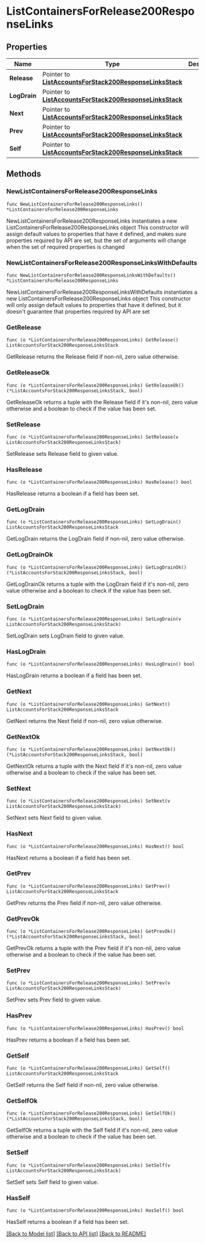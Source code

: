 # ListContainersForRelease200ResponseLinks

## Properties

Name | Type | Description | Notes
------------ | ------------- | ------------- | -------------
**Release** | Pointer to [**ListAccountsForStack200ResponseLinksStack**](ListAccountsForStack200ResponseLinksStack.md) |  | [optional] 
**LogDrain** | Pointer to [**ListAccountsForStack200ResponseLinksStack**](ListAccountsForStack200ResponseLinksStack.md) |  | [optional] 
**Next** | Pointer to [**ListAccountsForStack200ResponseLinksStack**](ListAccountsForStack200ResponseLinksStack.md) |  | [optional] 
**Prev** | Pointer to [**ListAccountsForStack200ResponseLinksStack**](ListAccountsForStack200ResponseLinksStack.md) |  | [optional] 
**Self** | Pointer to [**ListAccountsForStack200ResponseLinksStack**](ListAccountsForStack200ResponseLinksStack.md) |  | [optional] 

## Methods

### NewListContainersForRelease200ResponseLinks

`func NewListContainersForRelease200ResponseLinks() *ListContainersForRelease200ResponseLinks`

NewListContainersForRelease200ResponseLinks instantiates a new ListContainersForRelease200ResponseLinks object
This constructor will assign default values to properties that have it defined,
and makes sure properties required by API are set, but the set of arguments
will change when the set of required properties is changed

### NewListContainersForRelease200ResponseLinksWithDefaults

`func NewListContainersForRelease200ResponseLinksWithDefaults() *ListContainersForRelease200ResponseLinks`

NewListContainersForRelease200ResponseLinksWithDefaults instantiates a new ListContainersForRelease200ResponseLinks object
This constructor will only assign default values to properties that have it defined,
but it doesn't guarantee that properties required by API are set

### GetRelease

`func (o *ListContainersForRelease200ResponseLinks) GetRelease() ListAccountsForStack200ResponseLinksStack`

GetRelease returns the Release field if non-nil, zero value otherwise.

### GetReleaseOk

`func (o *ListContainersForRelease200ResponseLinks) GetReleaseOk() (*ListAccountsForStack200ResponseLinksStack, bool)`

GetReleaseOk returns a tuple with the Release field if it's non-nil, zero value otherwise
and a boolean to check if the value has been set.

### SetRelease

`func (o *ListContainersForRelease200ResponseLinks) SetRelease(v ListAccountsForStack200ResponseLinksStack)`

SetRelease sets Release field to given value.

### HasRelease

`func (o *ListContainersForRelease200ResponseLinks) HasRelease() bool`

HasRelease returns a boolean if a field has been set.

### GetLogDrain

`func (o *ListContainersForRelease200ResponseLinks) GetLogDrain() ListAccountsForStack200ResponseLinksStack`

GetLogDrain returns the LogDrain field if non-nil, zero value otherwise.

### GetLogDrainOk

`func (o *ListContainersForRelease200ResponseLinks) GetLogDrainOk() (*ListAccountsForStack200ResponseLinksStack, bool)`

GetLogDrainOk returns a tuple with the LogDrain field if it's non-nil, zero value otherwise
and a boolean to check if the value has been set.

### SetLogDrain

`func (o *ListContainersForRelease200ResponseLinks) SetLogDrain(v ListAccountsForStack200ResponseLinksStack)`

SetLogDrain sets LogDrain field to given value.

### HasLogDrain

`func (o *ListContainersForRelease200ResponseLinks) HasLogDrain() bool`

HasLogDrain returns a boolean if a field has been set.

### GetNext

`func (o *ListContainersForRelease200ResponseLinks) GetNext() ListAccountsForStack200ResponseLinksStack`

GetNext returns the Next field if non-nil, zero value otherwise.

### GetNextOk

`func (o *ListContainersForRelease200ResponseLinks) GetNextOk() (*ListAccountsForStack200ResponseLinksStack, bool)`

GetNextOk returns a tuple with the Next field if it's non-nil, zero value otherwise
and a boolean to check if the value has been set.

### SetNext

`func (o *ListContainersForRelease200ResponseLinks) SetNext(v ListAccountsForStack200ResponseLinksStack)`

SetNext sets Next field to given value.

### HasNext

`func (o *ListContainersForRelease200ResponseLinks) HasNext() bool`

HasNext returns a boolean if a field has been set.

### GetPrev

`func (o *ListContainersForRelease200ResponseLinks) GetPrev() ListAccountsForStack200ResponseLinksStack`

GetPrev returns the Prev field if non-nil, zero value otherwise.

### GetPrevOk

`func (o *ListContainersForRelease200ResponseLinks) GetPrevOk() (*ListAccountsForStack200ResponseLinksStack, bool)`

GetPrevOk returns a tuple with the Prev field if it's non-nil, zero value otherwise
and a boolean to check if the value has been set.

### SetPrev

`func (o *ListContainersForRelease200ResponseLinks) SetPrev(v ListAccountsForStack200ResponseLinksStack)`

SetPrev sets Prev field to given value.

### HasPrev

`func (o *ListContainersForRelease200ResponseLinks) HasPrev() bool`

HasPrev returns a boolean if a field has been set.

### GetSelf

`func (o *ListContainersForRelease200ResponseLinks) GetSelf() ListAccountsForStack200ResponseLinksStack`

GetSelf returns the Self field if non-nil, zero value otherwise.

### GetSelfOk

`func (o *ListContainersForRelease200ResponseLinks) GetSelfOk() (*ListAccountsForStack200ResponseLinksStack, bool)`

GetSelfOk returns a tuple with the Self field if it's non-nil, zero value otherwise
and a boolean to check if the value has been set.

### SetSelf

`func (o *ListContainersForRelease200ResponseLinks) SetSelf(v ListAccountsForStack200ResponseLinksStack)`

SetSelf sets Self field to given value.

### HasSelf

`func (o *ListContainersForRelease200ResponseLinks) HasSelf() bool`

HasSelf returns a boolean if a field has been set.


[[Back to Model list]](../README.md#documentation-for-models) [[Back to API list]](../README.md#documentation-for-api-endpoints) [[Back to README]](../README.md)


